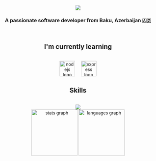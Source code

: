 <h1 align="center">
    <img src="https://readme-typing-svg.herokuapp.com/?font=Righteous&size=35&center=true&vCenter=true&width=500&height=70&duration=4000&lines=Hi+There!+👋;+I'm+Parviz+Mukhchanov!;" />
</h1>

<h3 align="center">A passionate software developer from Baku, Azerbaijan 🇦🇿</h3>

<br/>

<h2 align="center"> I'm currently learning </h2>
<br/>
<div align="center">
  <img src="https://cdn.jsdelivr.net/gh/devicons/devicon/icons/nodejs/nodejs-original.svg" height="50" alt="nodejs logo"  />
  <img width="12" />
  <img src="https://cdn.jsdelivr.net/gh/devicons/devicon/icons/express/express-original.svg" height="50" alt="express logo"  />
</div>

<h2 align="center"> Skills </h2>
<br/>
<div align="center">
    <img src="https://skillicons.dev/icons?i=html,css,scss,bootstrap,javascript,react,redux,github" />
</div>

<div align="center">
  <img src="https://github-readme-stats.vercel.app/api?username=Mukhchanov&hide_title=false&hide_rank=false&show_icons=true&include_all_commits=true&count_private=true&disable_animations=false&theme=vue&locale=en&hide_border=false&order=1" height="150" alt="stats graph"  />
  <img src="https://github-readme-stats.vercel.app/api/top-langs?username=Mukhchanov&locale=en&hide_title=false&layout=compact&card_width=320&langs_count=5&theme=vue&hide_border=false&order=2" height="150" alt="languages graph"  />
</div>

